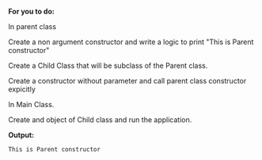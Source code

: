 **For you to do:**

In parent class

Create a non argument constructor and write a logic to print "This is Parent constructor"

Create a Child Class that will be subclass of the Parent class.

Create a constructor without parameter and call parent class constructor expicitly

In Main Class.

Create and object of Child class and run the application.

**Output:**

```
This is Parent constructor
```